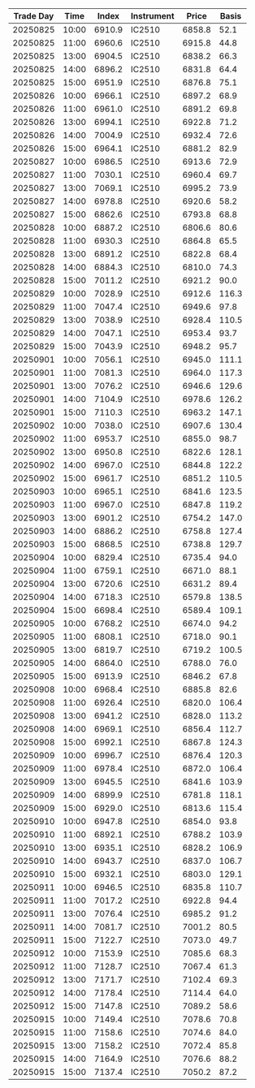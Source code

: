 | Trade Day  | Time | Index | Instrument | Price | Basis | 
| ---------- | ---- | ----- | ---------- | ----- | ----- | 
| 20250825 | 10:00 | 6910.9 | IC2510 | 6858.8 | 52.1 | 
| 20250825 | 11:00 | 6960.6 | IC2510 | 6915.8 | 44.8 | 
| 20250825 | 13:00 | 6904.5 | IC2510 | 6838.2 | 66.3 | 
| 20250825 | 14:00 | 6896.2 | IC2510 | 6831.8 | 64.4 | 
| 20250825 | 15:00 | 6951.9 | IC2510 | 6876.8 | 75.1 | 
| 20250826 | 10:00 | 6966.1 | IC2510 | 6897.2 | 68.9 | 
| 20250826 | 11:00 | 6961.0 | IC2510 | 6891.2 | 69.8 | 
| 20250826 | 13:00 | 6994.1 | IC2510 | 6922.8 | 71.2 | 
| 20250826 | 14:00 | 7004.9 | IC2510 | 6932.4 | 72.6 | 
| 20250826 | 15:00 | 6964.1 | IC2510 | 6881.2 | 82.9 | 
| 20250827 | 10:00 | 6986.5 | IC2510 | 6913.6 | 72.9 | 
| 20250827 | 11:00 | 7030.1 | IC2510 | 6960.4 | 69.7 | 
| 20250827 | 13:00 | 7069.1 | IC2510 | 6995.2 | 73.9 | 
| 20250827 | 14:00 | 6978.8 | IC2510 | 6920.6 | 58.2 | 
| 20250827 | 15:00 | 6862.6 | IC2510 | 6793.8 | 68.8 | 
| 20250828 | 10:00 | 6887.2 | IC2510 | 6806.6 | 80.6 | 
| 20250828 | 11:00 | 6930.3 | IC2510 | 6864.8 | 65.5 | 
| 20250828 | 13:00 | 6891.2 | IC2510 | 6822.8 | 68.4 | 
| 20250828 | 14:00 | 6884.3 | IC2510 | 6810.0 | 74.3 | 
| 20250828 | 15:00 | 7011.2 | IC2510 | 6921.2 | 90.0 | 
| 20250829 | 10:00 | 7028.9 | IC2510 | 6912.6 | 116.3 | 
| 20250829 | 11:00 | 7047.4 | IC2510 | 6949.6 | 97.8 | 
| 20250829 | 13:00 | 7038.9 | IC2510 | 6928.4 | 110.5 | 
| 20250829 | 14:00 | 7047.1 | IC2510 | 6953.4 | 93.7 | 
| 20250829 | 15:00 | 7043.9 | IC2510 | 6948.2 | 95.7 | 
| 20250901 | 10:00 | 7056.1 | IC2510 | 6945.0 | 111.1 | 
| 20250901 | 11:00 | 7081.3 | IC2510 | 6964.0 | 117.3 | 
| 20250901 | 13:00 | 7076.2 | IC2510 | 6946.6 | 129.6 | 
| 20250901 | 14:00 | 7104.9 | IC2510 | 6978.6 | 126.2 | 
| 20250901 | 15:00 | 7110.3 | IC2510 | 6963.2 | 147.1 | 
| 20250902 | 10:00 | 7038.0 | IC2510 | 6907.6 | 130.4 | 
| 20250902 | 11:00 | 6953.7 | IC2510 | 6855.0 | 98.7 | 
| 20250902 | 13:00 | 6950.8 | IC2510 | 6822.6 | 128.1 | 
| 20250902 | 14:00 | 6967.0 | IC2510 | 6844.8 | 122.2 | 
| 20250902 | 15:00 | 6961.7 | IC2510 | 6851.2 | 110.5 | 
| 20250903 | 10:00 | 6965.1 | IC2510 | 6841.6 | 123.5 | 
| 20250903 | 11:00 | 6967.0 | IC2510 | 6847.8 | 119.2 | 
| 20250903 | 13:00 | 6901.2 | IC2510 | 6754.2 | 147.0 | 
| 20250903 | 14:00 | 6886.2 | IC2510 | 6758.8 | 127.4 | 
| 20250903 | 15:00 | 6868.5 | IC2510 | 6738.8 | 129.7 | 
| 20250904 | 10:00 | 6829.4 | IC2510 | 6735.4 | 94.0 | 
| 20250904 | 11:00 | 6759.1 | IC2510 | 6671.0 | 88.1 | 
| 20250904 | 13:00 | 6720.6 | IC2510 | 6631.2 | 89.4 | 
| 20250904 | 14:00 | 6718.3 | IC2510 | 6579.8 | 138.5 | 
| 20250904 | 15:00 | 6698.4 | IC2510 | 6589.4 | 109.1 | 
| 20250905 | 10:00 | 6768.2 | IC2510 | 6674.0 | 94.2 | 
| 20250905 | 11:00 | 6808.1 | IC2510 | 6718.0 | 90.1 | 
| 20250905 | 13:00 | 6819.7 | IC2510 | 6719.2 | 100.5 | 
| 20250905 | 14:00 | 6864.0 | IC2510 | 6788.0 | 76.0 | 
| 20250905 | 15:00 | 6913.9 | IC2510 | 6846.2 | 67.8 | 
| 20250908 | 10:00 | 6968.4 | IC2510 | 6885.8 | 82.6 | 
| 20250908 | 11:00 | 6926.4 | IC2510 | 6820.0 | 106.4 | 
| 20250908 | 13:00 | 6941.2 | IC2510 | 6828.0 | 113.2 | 
| 20250908 | 14:00 | 6969.1 | IC2510 | 6856.4 | 112.7 | 
| 20250908 | 15:00 | 6992.1 | IC2510 | 6867.8 | 124.3 | 
| 20250909 | 10:00 | 6996.7 | IC2510 | 6876.4 | 120.3 | 
| 20250909 | 11:00 | 6978.4 | IC2510 | 6872.0 | 106.4 | 
| 20250909 | 13:00 | 6945.5 | IC2510 | 6841.6 | 103.9 | 
| 20250909 | 14:00 | 6899.9 | IC2510 | 6781.8 | 118.1 | 
| 20250909 | 15:00 | 6929.0 | IC2510 | 6813.6 | 115.4 | 
| 20250910 | 10:00 | 6947.8 | IC2510 | 6854.0 | 93.8 | 
| 20250910 | 11:00 | 6892.1 | IC2510 | 6788.2 | 103.9 | 
| 20250910 | 13:00 | 6935.1 | IC2510 | 6828.2 | 106.9 | 
| 20250910 | 14:00 | 6943.7 | IC2510 | 6837.0 | 106.7 | 
| 20250910 | 15:00 | 6932.1 | IC2510 | 6803.0 | 129.1 | 
| 20250911 | 10:00 | 6946.5 | IC2510 | 6835.8 | 110.7 | 
| 20250911 | 11:00 | 7017.2 | IC2510 | 6922.8 | 94.4 | 
| 20250911 | 13:00 | 7076.4 | IC2510 | 6985.2 | 91.2 | 
| 20250911 | 14:00 | 7081.7 | IC2510 | 7001.2 | 80.5 | 
| 20250911 | 15:00 | 7122.7 | IC2510 | 7073.0 | 49.7 | 
| 20250912 | 10:00 | 7153.9 | IC2510 | 7085.6 | 68.3 | 
| 20250912 | 11:00 | 7128.7 | IC2510 | 7067.4 | 61.3 | 
| 20250912 | 13:00 | 7171.7 | IC2510 | 7102.4 | 69.3 | 
| 20250912 | 14:00 | 7178.4 | IC2510 | 7114.4 | 64.0 | 
| 20250912 | 15:00 | 7147.8 | IC2510 | 7089.2 | 58.6 | 
| 20250915 | 10:00 | 7149.4 | IC2510 | 7078.6 | 70.8 | 
| 20250915 | 11:00 | 7158.6 | IC2510 | 7074.6 | 84.0 | 
| 20250915 | 13:00 | 7158.2 | IC2510 | 7072.4 | 85.8 | 
| 20250915 | 14:00 | 7164.9 | IC2510 | 7076.6 | 88.2 | 
| 20250915 | 15:00 | 7137.4 | IC2510 | 7050.2 | 87.2 | 
